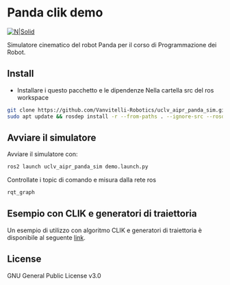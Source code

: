 # Panda clik demo

[![N|Solid](https://www.unicampania.it/doc/img/logo_vanvitelli.jpg)](https://www.ingegneria.unicampania.it/roboticslab)

Simulatore cinematico del robot Panda per il corso di Programmazione dei Robot.

## Install


- Installare i questo pacchetto e le dipendenze
Nella cartella src del ros workspace
```bash
git clone https://github.com/Vanvitelli-Robotics/uclv_aipr_panda_sim.git 
sudo apt update && rosdep install -r --from-paths . --ignore-src --rosdistro $ROS_DISTRO -y
```

## Avviare il simulatore

Avviare il simulatore con:
```bash
ros2 launch uclv_aipr_panda_sim demo.launch.py
```

Controllate i topic di comando e misura dalla rete ros
```bash
rqt_graph
```

## Esempio con CLIK e generatori di traiettoria

Un esempio di utilizzo con algoritmo CLIK e generatori di traiettoria è disponibile al seguente [link](https://github.com/Vanvitelli-Robotics/uclv_aipr_panda_clik_demo.git).

## License

GNU General Public License v3.0